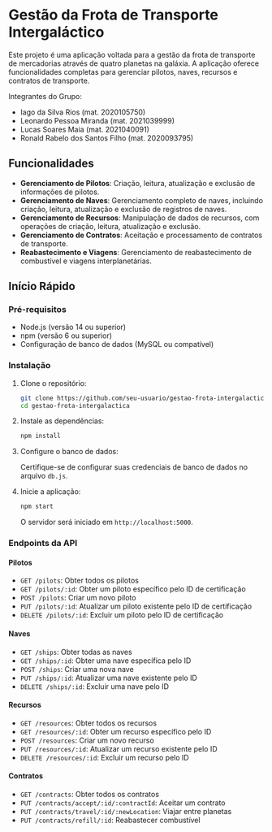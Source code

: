 # Gestão da Frota de Transporte Intergaláctico

Este projeto é uma aplicação voltada para a gestão da frota de transporte de mercadorias através de quatro planetas na galáxia. A aplicação oferece funcionalidades completas para gerenciar pilotos, naves, recursos e contratos de transporte.

Integrantes do Grupo:
- Iago da Silva Rios (mat. 2020105750)
- Leonardo Pessoa Miranda (mat. 2021039999)
- Lucas Soares Maia (mat. 2021040091)
- Ronald Rabelo dos Santos Filho (mat. 2020093795)

## Funcionalidades

- **Gerenciamento de Pilotos**: Criação, leitura, atualização e exclusão de informações de pilotos.
- **Gerenciamento de Naves**: Gerenciamento completo de naves, incluindo criação, leitura, atualização e exclusão de registros de naves.
- **Gerenciamento de Recursos**: Manipulação de dados de recursos, com operações de criação, leitura, atualização e exclusão.
- **Gerenciamento de Contratos**: Aceitação e processamento de contratos de transporte.
- **Reabastecimento e Viagens**: Gerenciamento de reabastecimento de combustível e viagens interplanetárias.

## Início Rápido

### Pré-requisitos

- Node.js (versão 14 ou superior)
- npm (versão 6 ou superior)
- Configuração de banco de dados (MySQL ou compatível)

### Instalação

1. Clone o repositório:

   ```sh
   git clone https://github.com/seu-usuario/gestao-frota-intergalactica.git
   cd gestao-frota-intergalactica
   ```

2. Instale as dependências:

   ```sh
   npm install
   ```

3. Configure o banco de dados:

   Certifique-se de configurar suas credenciais de banco de dados no arquivo `db.js`.

4. Inicie a aplicação:

   ```sh
   npm start
   ```

   O servidor será iniciado em `http://localhost:5000`.

### Endpoints da API

#### Pilotos

- `GET /pilots`: Obter todos os pilotos
- `GET /pilots/:id`: Obter um piloto específico pelo ID de certificação
- `POST /pilots`: Criar um novo piloto
- `PUT /pilots/:id`: Atualizar um piloto existente pelo ID de certificação
- `DELETE /pilots/:id`: Excluir um piloto pelo ID de certificação

#### Naves

- `GET /ships`: Obter todas as naves
- `GET /ships/:id`: Obter uma nave específica pelo ID
- `POST /ships`: Criar uma nova nave
- `PUT /ships/:id`: Atualizar uma nave existente pelo ID
- `DELETE /ships/:id`: Excluir uma nave pelo ID

#### Recursos

- `GET /resources`: Obter todos os recursos
- `GET /resources/:id`: Obter um recurso específico pelo ID
- `POST /resources`: Criar um novo recurso
- `PUT /resources/:id`: Atualizar um recurso existente pelo ID
- `DELETE /resources/:id`: Excluir um recurso pelo ID

#### Contratos

- `GET /contracts`: Obter todos os contratos
- `PUT /contracts/accept/:id/:contractId`: Aceitar um contrato
- `PUT /contracts/travel/:id/:newLocation`: Viajar entre planetas
- `PUT /contracts/refill/:id`: Reabastecer combustível
